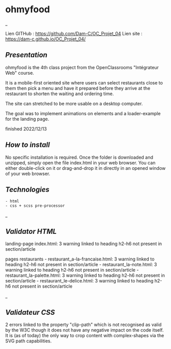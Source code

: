 # ohmyfood
_

Lien GITHub : https://github.com/Dam-C/OC_Projet_04
Lien site : https://dam-c.github.io/OC_Projet_04/

## _Presentation_

ohmyfood is the 4th class project from the OpenClassrooms "Intégrateur Web" course.

It is a mobile-first oriented site where users can select restaurants close to them then pick a menu and have it prepared before they arrive at the restaurant to shorten the waiting and ordering time.

The site can stretched to be more usable on a desktop computer.

The goal was to implement animations on elements and a loader-example for the landing page.

finished 2022/12/13

## _How to install_

No specific installation is required.
Once the folder is downloaded and unzipped, simply open the file index.html in your web browser.
You can either double-click on it or drag-and-drop it in directly in an opened window of your web browser.


## _Technologies_
    - html
    - css + scss pre-processor

_

## _Validator HTML_

landing-page
    index.html: 3 warning linked to heading h2-h6 not present in section/article

pages restaurants
    - restaurant_a-la-francaise.html: 3 warning linked to heading h2-h6 not present in section/article
    - restaurant_la-note.html: 3 warning linked to heading h2-h6 not present in section/article
    - restaurant_la-palette.html: 3 warning linked to heading h2-h6 not present in section/article
    - restaurant_le-delice.html: 3 warning linked to heading h2-h6 not present in section/article

_

## _Validateur CSS_

2 errors linked to the property "clip-path" which is not recognised as valid by the W3C though it does not have any negative impact on the code itself. It is (as of today) the only way to crop content with complex-shapes via the SVG path capabilities.